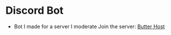 # Discord Bot 
* Bot I made for a server I moderate
Join the server: [Butter Host](https://discord.gg/8R7bZ9QZyq)

